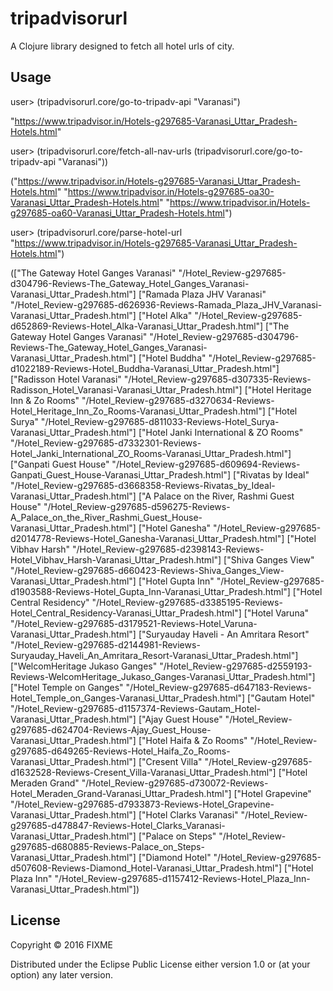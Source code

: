 # tripadvisorurl

A Clojure library designed to fetch all hotel urls of city.

## Usage
user> (tripadvisorurl.core/go-to-tripadv-api "Varanasi")

"https://www.tripadvisor.in/Hotels-g297685-Varanasi_Uttar_Pradesh-Hotels.html"

user> (tripadvisorurl.core/fetch-all-nav-urls (tripadvisorurl.core/go-to-tripadv-api "Varanasi"))

("https://www.tripadvisor.in/Hotels-g297685-Varanasi_Uttar_Pradesh-Hotels.html" "https://www.tripadvisor.in/Hotels-g297685-oa30-Varanasi_Uttar_Pradesh-Hotels.html" "https://www.tripadvisor.in/Hotels-g297685-oa60-Varanasi_Uttar_Pradesh-Hotels.html")

user> (tripadvisorurl.core/parse-hotel-url "https://www.tripadvisor.in/Hotels-g297685-Varanasi_Uttar_Pradesh-Hotels.html")

(["The Gateway Hotel Ganges Varanasi" "/Hotel_Review-g297685-d304796-Reviews-The_Gateway_Hotel_Ganges_Varanasi-Varanasi_Uttar_Pradesh.html"] ["Ramada Plaza JHV Varanasi" "/Hotel_Review-g297685-d626936-Reviews-Ramada_Plaza_JHV_Varanasi-Varanasi_Uttar_Pradesh.html"] ["Hotel Alka" "/Hotel_Review-g297685-d652869-Reviews-Hotel_Alka-Varanasi_Uttar_Pradesh.html"] ["The Gateway Hotel Ganges Varanasi" "/Hotel_Review-g297685-d304796-Reviews-The_Gateway_Hotel_Ganges_Varanasi-Varanasi_Uttar_Pradesh.html"] ["Hotel Buddha" "/Hotel_Review-g297685-d1022189-Reviews-Hotel_Buddha-Varanasi_Uttar_Pradesh.html"] ["Radisson Hotel Varanasi" "/Hotel_Review-g297685-d307335-Reviews-Radisson_Hotel_Varanasi-Varanasi_Uttar_Pradesh.html"] ["Hotel Heritage Inn & Zo Rooms" "/Hotel_Review-g297685-d3270634-Reviews-Hotel_Heritage_Inn_Zo_Rooms-Varanasi_Uttar_Pradesh.html"] ["Hotel Surya" "/Hotel_Review-g297685-d811033-Reviews-Hotel_Surya-Varanasi_Uttar_Pradesh.html"] ["Hotel Janki International & ZO Rooms" "/Hotel_Review-g297685-d7332301-Reviews-Hotel_Janki_International_ZO_Rooms-Varanasi_Uttar_Pradesh.html"] ["Ganpati Guest House" "/Hotel_Review-g297685-d609694-Reviews-Ganpati_Guest_House-Varanasi_Uttar_Pradesh.html"] ["Rivatas by Ideal" "/Hotel_Review-g297685-d3668358-Reviews-Rivatas_by_Ideal-Varanasi_Uttar_Pradesh.html"] ["A Palace on the River, Rashmi Guest House" "/Hotel_Review-g297685-d596275-Reviews-A_Palace_on_the_River_Rashmi_Guest_House-Varanasi_Uttar_Pradesh.html"] ["Hotel Ganesha" "/Hotel_Review-g297685-d2014778-Reviews-Hotel_Ganesha-Varanasi_Uttar_Pradesh.html"] ["Hotel Vibhav Harsh" "/Hotel_Review-g297685-d2398143-Reviews-Hotel_Vibhav_Harsh-Varanasi_Uttar_Pradesh.html"] ["Shiva Ganges View" "/Hotel_Review-g297685-d660423-Reviews-Shiva_Ganges_View-Varanasi_Uttar_Pradesh.html"] ["Hotel Gupta Inn" "/Hotel_Review-g297685-d1903588-Reviews-Hotel_Gupta_Inn-Varanasi_Uttar_Pradesh.html"] ["Hotel Central Residency" "/Hotel_Review-g297685-d3385195-Reviews-Hotel_Central_Residency-Varanasi_Uttar_Pradesh.html"] ["Hotel Varuna" "/Hotel_Review-g297685-d3179521-Reviews-Hotel_Varuna-Varanasi_Uttar_Pradesh.html"] ["Suryauday Haveli - An Amritara Resort" "/Hotel_Review-g297685-d2144981-Reviews-Suryauday_Haveli_An_Amritara_Resort-Varanasi_Uttar_Pradesh.html"] ["WelcomHeritage Jukaso Ganges" "/Hotel_Review-g297685-d2559193-Reviews-WelcomHeritage_Jukaso_Ganges-Varanasi_Uttar_Pradesh.html"] ["Hotel Temple on Ganges" "/Hotel_Review-g297685-d647183-Reviews-Hotel_Temple_on_Ganges-Varanasi_Uttar_Pradesh.html"] ["Gautam Hotel" "/Hotel_Review-g297685-d1157374-Reviews-Gautam_Hotel-Varanasi_Uttar_Pradesh.html"] ["Ajay Guest House" "/Hotel_Review-g297685-d624704-Reviews-Ajay_Guest_House-Varanasi_Uttar_Pradesh.html"] ["Hotel Haifa & Zo Rooms" "/Hotel_Review-g297685-d649265-Reviews-Hotel_Haifa_Zo_Rooms-Varanasi_Uttar_Pradesh.html"] ["Cresent Villa" "/Hotel_Review-g297685-d1632528-Reviews-Cresent_Villa-Varanasi_Uttar_Pradesh.html"] ["Hotel Meraden Grand" "/Hotel_Review-g297685-d730072-Reviews-Hotel_Meraden_Grand-Varanasi_Uttar_Pradesh.html"] ["Hotel Grapevine" "/Hotel_Review-g297685-d7933873-Reviews-Hotel_Grapevine-Varanasi_Uttar_Pradesh.html"] ["Hotel Clarks Varanasi" "/Hotel_Review-g297685-d478847-Reviews-Hotel_Clarks_Varanasi-Varanasi_Uttar_Pradesh.html"] ["Palace on Steps" "/Hotel_Review-g297685-d680885-Reviews-Palace_on_Steps-Varanasi_Uttar_Pradesh.html"] ["Diamond Hotel" "/Hotel_Review-g297685-d507608-Reviews-Diamond_Hotel-Varanasi_Uttar_Pradesh.html"] ["Hotel Plaza Inn" "/Hotel_Review-g297685-d1157412-Reviews-Hotel_Plaza_Inn-Varanasi_Uttar_Pradesh.html"])

## License

Copyright © 2016 FIXME

Distributed under the Eclipse Public License either version 1.0 or (at
your option) any later version.
